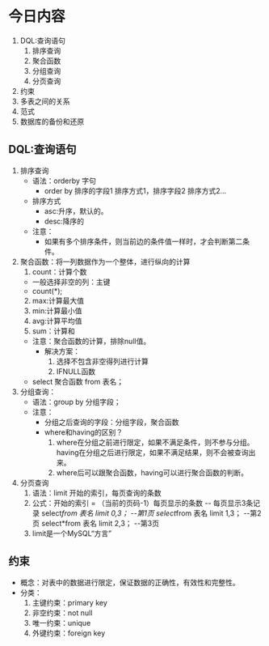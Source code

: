 # 今日内容
1. DQL:查询语句
   1. 排序查询
   2. 聚合函数
   3. 分组查询
   4. 分页查询
2. 约束
3. 多表之间的关系
4. 范式
5. 数据库的备份和还原 

## DQL:查询语句
1. 排序查询
   * 语法：orderby 字句
     * order by 排序的字段1 排序方式1，排序字段2 排序方式2...
   * 排序方式
     * asc:升序，默认的。
     * desc:降序的
   * 注意：
     * 如果有多个排序条件，则当前边的条件值一样时，才会判断第二条件。  
2. 聚合函数：将一列数据作为一个整体，进行纵向的计算
   1. count：计算个数
     * 一般选择非空的列：主键
     * count(*);
   2. max:计算最大值
   3. min:计算最小值
   4. avg:计算平均值
   5. sum：计算和
   * 注意：聚合函数的计算，排除null值。
     * 解决方案：
       1. 选择不包含非空得列进行计算
       2. IFNULL函数
   * select 聚合函数 from 表名；
3. 分组查询：
   * 语法：group by 分组字段；
   * 注意：
     * 分组之后查询的字段：分组字段，聚合函数
     * where和having的区别？
       1. where在分组之前进行限定，如果不满足条件，则不参与分组。having在分组之后进行限定，如果不满足结果，则不会被查询出来。
       2. where后可以跟聚合函数，having可以进行聚合函数的判断。  
4. 分页查询
   1. 语法：limit 开始的索引，每页查询的条数
   2. 公式：开始的索引 = （当前的页码-1）每页显示的条数
      -- 每页显示3条记录
         select*from 表名 limit 0,3； --第1页
         select*from 表名 limit 1,3； --第2页
         select*from 表名 limit 2,3； --第3页
   3. limit是一个MySQL“方言”

## 约束
   * 概念：对表中的数据进行限定，保证数据的正确性，有效性和完整性。
   * 分类：
      1. 主键约束：primary key
      2. 非空约束：not null
      3. 唯一约束：unique
      4. 外键约束：foreign key
 